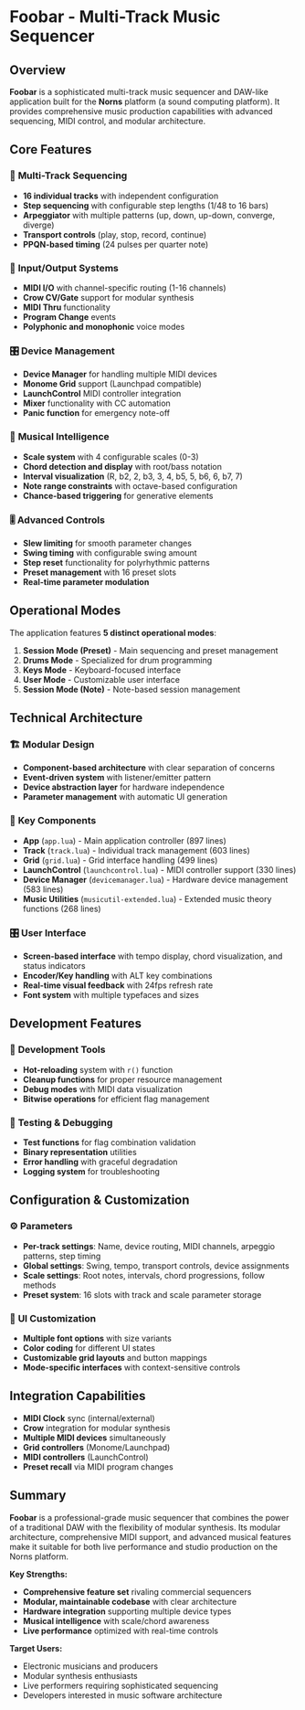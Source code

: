 # Foobar - Multi-Track Music Sequencer

## Overview
**Foobar** is a sophisticated multi-track music sequencer and DAW-like application built for the **Norns** platform (a sound computing platform). It provides comprehensive music production capabilities with advanced sequencing, MIDI control, and modular architecture.

## Core Features

### 🎵 **Multi-Track Sequencing**
- **16 individual tracks** with independent configuration
- **Step sequencing** with configurable step lengths (1/48 to 16 bars)
- **Arpeggiator** with multiple patterns (up, down, up-down, converge, diverge)
- **Transport controls** (play, stop, record, continue)
- **PPQN-based timing** (24 pulses per quarter note)

### 🎹 **Input/Output Systems**
- **MIDI I/O** with channel-specific routing (1-16 channels)
- **Crow CV/Gate** support for modular synthesis
- **MIDI Thru** functionality
- **Program Change** events
- **Polyphonic and monophonic** voice modes

### 🎛️ **Device Management**
- **Device Manager** for handling multiple MIDI devices
- **Monome Grid** support (Launchpad compatible)
- **LaunchControl** MIDI controller integration
- **Mixer** functionality with CC automation
- **Panic function** for emergency note-off

### 🎼 **Musical Intelligence**
- **Scale system** with 4 configurable scales (0-3)
- **Chord detection and display** with root/bass notation
- **Interval visualization** (R, b2, 2, b3, 3, 4, b5, 5, b6, 6, b7, 7)
- **Note range constraints** with octave-based configuration
- **Chance-based triggering** for generative elements

### 🎚️ **Advanced Controls**
- **Slew limiting** for smooth parameter changes
- **Swing timing** with configurable swing amount
- **Step reset** functionality for polyrhythmic patterns
- **Preset management** with 16 preset slots
- **Real-time parameter modulation**

## Operational Modes

The application features **5 distinct operational modes**:

1. **Session Mode (Preset)** - Main sequencing and preset management
2. **Drums Mode** - Specialized for drum programming
3. **Keys Mode** - Keyboard-focused interface
4. **User Mode** - Customizable user interface
5. **Session Mode (Note)** - Note-based session management

## Technical Architecture

### 🏗️ **Modular Design**
- **Component-based architecture** with clear separation of concerns
- **Event-driven system** with listener/emitter pattern
- **Device abstraction layer** for hardware independence
- **Parameter management** with automatic UI generation

### 📁 **Key Components**
- **App** (`app.lua`) - Main application controller (897 lines)
- **Track** (`track.lua`) - Individual track management (603 lines)
- **Grid** (`grid.lua`) - Grid interface handling (499 lines)
- **LaunchControl** (`launchcontrol.lua`) - MIDI controller support (330 lines)
- **Device Manager** (`devicemanager.lua`) - Hardware device management (583 lines)
- **Music Utilities** (`musicutil-extended.lua`) - Extended music theory functions (268 lines)

### 🎛️ **User Interface**
- **Screen-based interface** with tempo display, chord visualization, and status indicators
- **Encoder/Key handling** with ALT key combinations
- **Real-time visual feedback** with 24fps refresh rate
- **Font system** with multiple typefaces and sizes

## Development Features

### 🔧 **Development Tools**
- **Hot-reloading** system with `r()` function
- **Cleanup functions** for proper resource management
- **Debug modes** with MIDI data visualization
- **Bitwise operations** for efficient flag management

### 🧪 **Testing & Debugging**
- **Test functions** for flag combination validation
- **Binary representation** utilities
- **Error handling** with graceful degradation
- **Logging system** for troubleshooting

## Configuration & Customization

### ⚙️ **Parameters**
- **Per-track settings**: Name, device routing, MIDI channels, arpeggio patterns, step timing
- **Global settings**: Swing, tempo, transport controls, device assignments
- **Scale settings**: Root notes, intervals, chord progressions, follow methods
- **Preset system**: 16 slots with track and scale parameter storage

### 🎨 **UI Customization**
- **Multiple font options** with size variants
- **Color coding** for different UI states
- **Customizable grid layouts** and button mappings
- **Mode-specific interfaces** with context-sensitive controls

## Integration Capabilities

- **MIDI Clock** sync (internal/external)
- **Crow** integration for modular synthesis
- **Multiple MIDI devices** simultaneously
- **Grid controllers** (Monome/Launchpad)
- **MIDI controllers** (LaunchControl)
- **Preset recall** via MIDI program changes

## Summary

**Foobar** is a professional-grade music sequencer that combines the power of a traditional DAW with the flexibility of modular synthesis. Its modular architecture, comprehensive MIDI support, and advanced musical features make it suitable for both live performance and studio production on the Norns platform.

**Key Strengths:**
- **Comprehensive feature set** rivaling commercial sequencers
- **Modular, maintainable codebase** with clear architecture
- **Hardware integration** supporting multiple device types
- **Musical intelligence** with scale/chord awareness
- **Live performance** optimized with real-time controls

**Target Users:**
- Electronic musicians and producers
- Modular synthesis enthusiasts  
- Live performers requiring sophisticated sequencing
- Developers interested in music software architecture